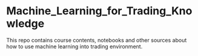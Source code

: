 # Machine_Learning_for_Trading_Knowledge

This repo contains course contents, notebooks and other sources about how to use machine learning into trading environment.
